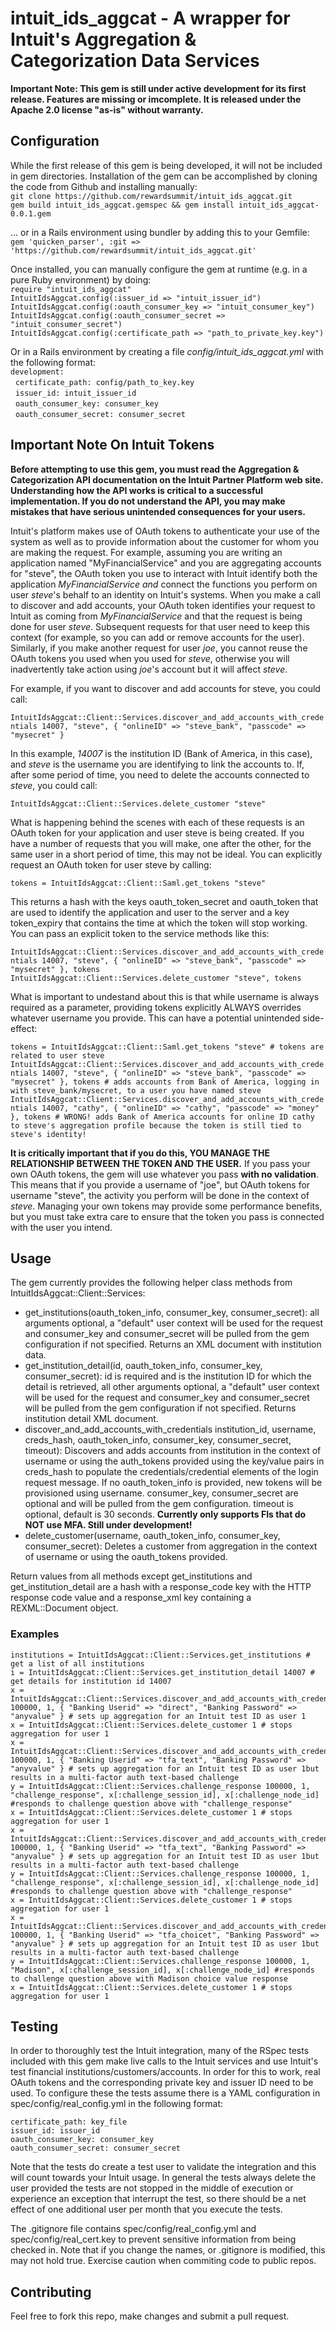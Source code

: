 intuit_ids_aggcat - A wrapper for Intuit's Aggregation & Categorization Data Services
==================================================================
**Important Note: This gem is still under active development for its first release. Features are missing or imcomplete. It is released under the Apache 2.0 license "as-is" without warranty.**  

Configuration
-----------------
While the first release of this gem is being developed, it will not be included in gem directories. Installation of the gem can be accomplished by cloning the code from Github and installing manually:  
`git clone https://github.com/rewardsummit/intuit_ids_aggcat.git`  
`gem build intuit_ids_aggcat.gemspec && gem install intuit_ids_aggcat-0.0.1.gem`  
  
... or in a Rails environment using bundler by adding this to your Gemfile:  
`gem 'quicken_parser', :git => 'https://github.com/rewardsummit/intuit_ids_aggcat.git'`
  
Once installed, you can manually configure the gem at runtime (e.g. in a pure Ruby environment) by doing:  
`require "intuit_ids_aggcat"`  
`IntuitIdsAggcat.config(:issuer_id => "intuit_issuer_id")`  
`IntuitIdsAggcat.config(:oauth_consumer_key => "intuit_consumer_key")`  
`IntuitIdsAggcat.config(:oauth_consumer_secret => "intuit_consumer_secret")`  
`IntuitIdsAggcat.config(:certificate_path => "path_to_private_key.key")`  
  
Or in a Rails environment by creating a file *config/intuit_ids_aggcat.yml* with the following format:  
`development:`  
&nbsp;&nbsp;`certificate_path: config/path_to_key.key`  
&nbsp;&nbsp;`issuer_id: intuit_issuer_id`  
&nbsp;&nbsp;`oauth_consumer_key: consumer_key`  
&nbsp;&nbsp;`oauth_consumer_secret: consumer_secret`  
  
Important Note On Intuit Tokens
------------------------------------------
**Before attempting to use this gem, you must read the Aggregation & Categorization API documentation on the Intuit Partner Platform web site. Understanding how the API works is critical to a successful implementation. If you do not understand the API, you may make mistakes that have serious unintended consequences for your users.**

Intuit's platform makes use of OAuth tokens to authenticate your use of the system as well as to provide information about the customer for whom you are making the request. For example, assuming you are writing an application named "MyFinancialService" and you are aggregating accounts for "steve", the OAuth token you use to interact with Intuit identify both the application *MyFinancialService* _and_ connect the functions you perform on user *steve*'s behalf to an identity on Intuit's systems.  When you make a call to discover and add accounts, your OAuth token identifies your request to Intuit as coming from *MyFinancialService* and that the request is being done for user *steve*. Subsequent requests for that user need to keep this context (for example, so you can add or remove accounts for the user). Similarly, if you make another request for user *joe*, you cannot reuse the OAuth tokens you used when you used for *steve*, otherwise you will inadvertently take action using *joe*'s account but it will affect *steve*. 
  
 For example, if you want to discover and add accounts for steve, you could call:  
   
 `IntuitIdsAggcat::Client::Services.discover_and_add_accounts_with_credentials 14007, "steve", { "onlineID" => "steve_bank", "passcode" => "mysecret" }`  
   
 In this example, *14007* is the institution ID (Bank of America, in this case), and *steve* is the username you are identifying to link the accounts to. If, after some period of time, you need to delete the accounts connected to *steve*, you could call: 
  
`IntuitIdsAggcat::Client::Services.delete_customer "steve"`
  
What is happening behind the scenes with each of these requests is an OAuth token for your application and user steve is being created. If you have a number of requests that you will make, one after the other, for the same user in a short period of time, this may not be ideal. You can explicitly request an OAuth token for user steve by calling:  
  
`tokens = IntuitIdsAggcat::Client::Saml.get_tokens "steve"`  

This returns a hash with the keys oauth_token_secret and oauth_token that are used to identify the application and user to the server and a key token_expiry that contains the time at which the token will stop working. You can pass an explicit token to the service methods like this:  
  
`IntuitIdsAggcat::Client::Services.discover_and_add_accounts_with_credentials 14007, "steve", { "onlineID" => "steve_bank", "passcode" => "mysecret" }, tokens`  
`IntuitIdsAggcat::Client::Services.delete_customer "steve", tokens`  
  
What is important to undestand about this is that while username is always required as a parameter, providing tokens explicitly ALWAYS overrides whatever username you provide. This can have a potential unintended side-effect:
  
`tokens = IntuitIdsAggcat::Client::Saml.get_tokens "steve" # tokens are related to user steve` 
`IntuitIdsAggcat::Client::Services.discover_and_add_accounts_with_credentials 14007, "steve", { "onlineID" => "steve_bank", "passcode" => "mysecret" }, tokens # adds accounts from Bank of America, logging in with steve_bank/mysecret, to a user you have named steve`  
`IntuitIdsAggcat::Client::Services.discover_and_add_accounts_with_credentials 14007, "cathy", { "onlineID" => "cathy", "passcode" => "money" }, tokens # WRONG! adds Bank of America accounts for online ID cathy to steve's aggregation profile because the token is still tied to steve's identity!` 
  
**It is critically important that if you do this, YOU MANAGE THE RELATIONSHIP BETWEEN THE TOKEN AND THE USER.** If you pass your own OAuth tokens, the gem will use whatever you pass **with no validation**. This means that if you provide a username of "joe", but OAuth tokens for username "steve", the activity you perform will be done in the context of *steve*. Managing your own tokens may provide some performance benefits, but you must take extra care to ensure that the token you pass is connected with the user you intend.   
  
Usage
-----
The gem currently provides the following helper class methods from IntuitIdsAggcat::Client::Services:  

- get_institutions(oauth_token_info, consumer_key, consumer_secret): all arguments optional, a "default" user context will be used for the request and consumer_key and consumer_secret will be pulled from the gem configuration if not specified. Returns an XML document with institution data.  
- get_institution_detail(id, oauth_token_info, consumer_key, consumer_secret): id is required and is the institution ID for which the detail is retrieved, all other arguments optional, a "default" user context will be used for the request and consumer_key and consumer_secret will be pulled from the gem configuration if not specified. Returns institution detail XML document.  
- discover_and_add_accounts_with_credentials institution_id, username, creds_hash, oauth_token_info, consumer_key, consumer_secret, timeout): Discovers and adds accounts from institution in the context of username or using the auth_tokens provided using the key/value pairs in creds_hash to populate the credentials/credential elements of the login request message. If no oauth_token_info is provided, new tokens will be provisioned using username. consumer_key, consumer_secret are optional and will be pulled from the gem configuration. timeout is optional, default is 30 seconds. **Currently only supports FIs that do NOT use MFA. Still under development!**  
- delete_customer(username, oauth_token_info, consumer_key, consumer_secret): Deletes a customer from aggregation in the context of username or using the oauth_tokens provided.  
  
Return values from all methods except get_institutions and get_institution_detail are a hash with a response_code key with the HTTP response code value and a response_xml key containing a REXML::Document object.
  
### Examples
  
	institutions = IntuitIdsAggcat::Client::Services.get_institutions # get a list of all institutions
	i = IntuitIdsAggcat::Client::Services.get_institution_detail 14007 # get details for institution id 14007
	x = IntuitIdsAggcat::Client::Services.discover_and_add_accounts_with_credentials 100000, 1, { "Banking Userid" => "direct", "Banking Password" => "anyvalue" } # sets up aggregation for an Intuit test ID as user 1
	x = IntuitIdsAggcat::Client::Services.delete_customer 1 # stops aggregation for user 1
	x = IntuitIdsAggcat::Client::Services.discover_and_add_accounts_with_credentials 100000, 1, { "Banking Userid" => "tfa_text", "Banking Password" => "anyvalue" } # sets up aggregation for an Intuit test ID as user 1but results in a multi-factor auth text-based challenge
	y = IntuitIdsAggcat::Client::Services.challenge_response 100000, 1, "challenge_response", x[:challenge_session_id], x[:challenge_node_id] #responds to challenge question above with "challenge_response"
	x = IntuitIdsAggcat::Client::Services.delete_customer 1 # stops aggregation for user 1
	x = IntuitIdsAggcat::Client::Services.discover_and_add_accounts_with_credentials 100000, 1, { "Banking Userid" => "tfa_text", "Banking Password" => "anyvalue" } # sets up aggregation for an Intuit test ID as user 1but results in a multi-factor auth text-based challenge
	y = IntuitIdsAggcat::Client::Services.challenge_response 100000, 1, "challenge_response", x[:challenge_session_id], x[:challenge_node_id] #responds to challenge question above with "challenge_response"
	x = IntuitIdsAggcat::Client::Services.delete_customer 1 # stops aggregation for user 1
	x = IntuitIdsAggcat::Client::Services.discover_and_add_accounts_with_credentials 100000, 1, { "Banking Userid" => "tfa_choicet", "Banking Password" => "anyvalue" } # sets up aggregation for an Intuit test ID as user 1but results in a multi-factor auth text-based challenge
	y = IntuitIdsAggcat::Client::Services.challenge_response 100000, 1, "Madison", x[:challenge_session_id], x[:challenge_node_id] #responds to challenge question above with Madison choice value response
	x = IntuitIdsAggcat::Client::Services.delete_customer 1 # stops aggregation for user 1
  
Testing
----------
In order to thoroughly test the Intuit integration, many of the RSpec tests included with this gem make live calls to the Intuit services and use Intuit's test financial institutions/customers/accounts. In order for this to work, real OAuth tokens and the corresponding private  key and issuer ID need to be used. To configure these the tests assume there is a YAML configuration in spec/config/real_config.yml in the following format:  
  
`certificate_path: key_file`  
`issuer_id: issuer_id`  
`oauth_consumer_key: consumer_key`  
`oauth_consumer_secret: consumer_secret`  
  
Note that the tests do create a test user to validate the integration and this will count towards your Intuit usage. In general the tests always delete the user provided the tests are not stopped in the middle of execution or experience an exception that interrupt the test, so there should be a net effect of one additional user per month that you execute the tests.  
  
The .gitignore file contains spec/config/real_config.yml and spec/config/real_cert.key to prevent sensitive information from being checked in. Note that if you change the names, or .gitignore is modified, this may not hold true. Exercise caution when commiting code to public repos.  
  
Contributing
-----------------
Feel free to fork this repo, make changes and submit a pull request. 
